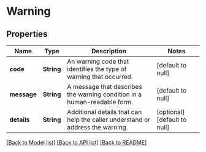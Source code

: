 # Warning

## Properties
Name | Type | Description | Notes
------------ | ------------- | ------------- | -------------
**code** | **String** | An warning code that identifies the type of warning that occurred. | [default to null]
**message** | **String** | A message that describes the warning condition in a human-readable form. | [default to null]
**details** | **String** | Additional details that can help the caller understand or address the warning. | [optional] [default to null]

[[Back to Model list]](../README.md#documentation-for-models) [[Back to API list]](../README.md#documentation-for-api-endpoints) [[Back to README]](../README.md)


